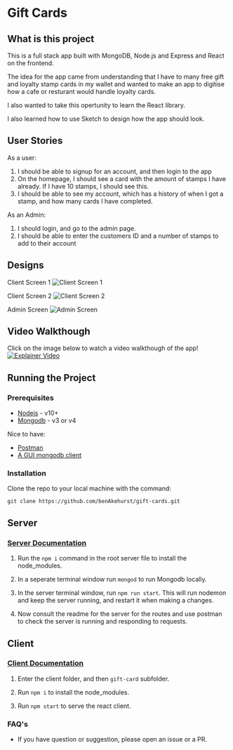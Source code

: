 # Gift Cards

## What is this project

This is a full stack app built with MongoDB, Node.js and Express and React on the frontend.

The idea for the app came from understanding that I have to many free gift and loyalty stamp cards in my wallet and wanted to make an app to digitise how a cafe or resturant would handle loyalty cards.

I also wanted to take this opertunity to learn the React library.

I also learned how to use Sketch to design how the app should look.

## User Stories

As a user:

1. I should be able to signup for an account, and then login to the app
2. On the homepage, I should see a card with the amount of stamps I have already. If I have 10 stamps, I should see this.
3. I should be able to see my account, which has a history of when I got a stamp, and how many cards I have completed.

As an Admin:

1. I should login, and go to the admin page.
2. I should be able to enter the customers ID and a number of stamps to add to their account

## Designs

Client Screen 1
![Client Screen 1](https://i.imgur.com/90ai0XH.png)

Client Screen 2
![Client Screen 2](https://i.imgur.com/gIUEz2t.png)

Admin Screen
![Admin Screen](https://i.imgur.com/Apm6N0y.png)

## Video Walkthough

Click on the image below to watch a video walkthough of the app!
[![Explainer Video](https://i.imgur.com/RRnMtd1.png)](https://youtu.be/kBttrjA_vgI 'Gift Card Explainer Video')

## Running the Project

### Prerequisites

- [Nodejs](https://nodejs.org/en/) - v10+
- [Mongodb](https://www.mongodb.com/) - v3 or v4

Nice to have:

- [Postman](https://www.getpostman.com/)
- [A GUI mongodb client](https://robomongo.org/download)

### Installation

Clone the repo to your local machine with the command:

```
git clone https://github.com/benAkehurst/gift-cards.git
```

## Server

### [Server Documentation](https://github.com/benAkehurst/gift-cards/blob/master/server/README.md)

1. Run the `npm i` command in the root server file to install the node_modules.

2. In a seperate terminal window run `mongod` to run Mongodb locally.

3. In the server terminal window, run `npm run start`. This will run nodemon and keep the server running, and restart it when making a changes.

4. Now consult the readme for the server for the routes and use postman to check the server is running and responding to requests.

## Client

### [Client Documentation](https://github.com/benAkehurst/gift-cards/blob/master/client/gift-card/README.md)

1. Enter the client folder, and then `gift-card` subfolder.

2. Run `npm i` to install the node_modules.

3. Run `npm start` to serve the react client.

### FAQ's

- If you have question or suggestion, please open an issue or a PR.
